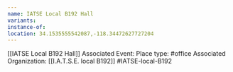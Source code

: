 ```yaml
---
name: IATSE Local B192 Hall
variants: 
instance-of: 
location: 34.1535555542087,-118.34472627727204
---
```

[[IATSE Local B192 Hall]]
Associated Event: 
Place type: #office
Associated Organization: 
[[I.A.T.S.E. local B192]]
#IATSE-local-B192